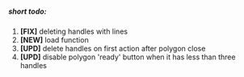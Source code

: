 
##### short todo:
1. __[FIX]__ deleting handles with lines
2. __[NEW]__ load function
3. __[UPD]__ delete handles on first action after polygon close
4. __[UPD]__ disable polygon 'ready' button when it has less than three handles
